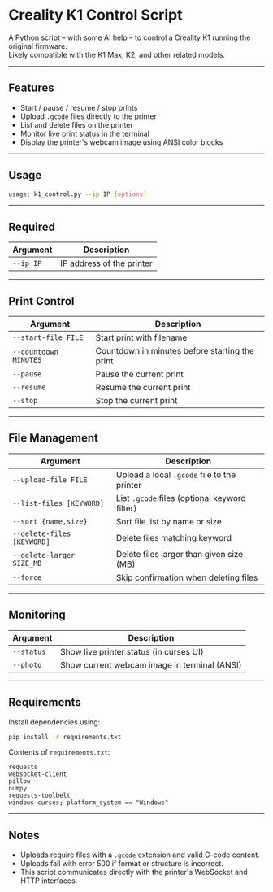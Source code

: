 # Creality K1 Control Script

A Python script – with some AI help – to control a Creality K1 running the original firmware.  
Likely compatible with the K1 Max, K2, and other related models.

---

## Features

- Start / pause / resume / stop prints  
- Upload `.gcode` files directly to the printer  
- List and delete files on the printer  
- Monitor live print status in the terminal  
- Display the printer's webcam image using ANSI color blocks  

---

## Usage

```bash
usage: k1_control.py --ip IP [options]
```

---

## Required

| Argument   | Description               |
|------------|---------------------------|
| `--ip IP`  | IP address of the printer |

---

## Print Control

| Argument              | Description                                          |
|-----------------------|------------------------------------------------------|
| `--start-file FILE`   | Start print with filename                            |
| `--countdown MINUTES` | Countdown in minutes before starting the print       |
| `--pause`             | Pause the current print                              |
| `--resume`            | Resume the current print                             |
| `--stop`              | Stop the current print                               |

---

## File Management

| Argument                        | Description                                      |
|----------------------------------|--------------------------------------------------|
| `--upload-file FILE`            | Upload a local `.gcode` file to the printer     |
| `--list-files [KEYWORD]`        | List `.gcode` files (optional keyword filter)   |
| `--sort {name,size}`            | Sort file list by name or size                  |
| `--delete-files [KEYWORD]`      | Delete files matching keyword                   |
| `--delete-larger SIZE_MB`       | Delete files larger than given size (MB)        |
| `--force`                       | Skip confirmation when deleting files           |

---

## Monitoring

| Argument     | Description                                   |
|--------------|-----------------------------------------------|
| `--status`   | Show live printer status (in curses UI)       |
| `--photo`    | Show current webcam image in terminal (ANSI)  |

---

## Requirements

Install dependencies using:

```bash
pip install -r requirements.txt
```

Contents of `requirements.txt`:

```
requests
websocket-client
pillow
numpy
requests-toolbelt
windows-curses; platform_system == "Windows"
```

---

## Notes

- Uploads require files with a `.gcode` extension and valid G-code content.
- Uploads fail with error 500 if format or structure is incorrect.
- This script communicates directly with the printer's WebSocket and HTTP interfaces.

